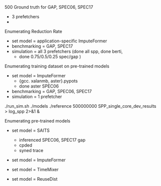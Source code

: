 500 Ground truth for GAP, SPEC06, SPEC17
- 3 prefetchers
-
Enumerating Reduction Rate
- set model = application-specific ImputeFormer
- benchmarking = GAP, SPEC17
- simulation = all 3 prefetchers (done all spp, done berti,
	- done 0.75/0.5/0.25 spec/gap )

Enumerating training dataset on pre-trained models
- set model = ImputeFormer
	- {gcc. xalanmb, aster}.pypots
	- done aster SPEC06
- benchmarking = GAP, SPEC06, SPEC17
- simulation = 1 prefetcher

./run_sim.sh ./models ./reference 500000000 SPP_single_core_dev_results > log_spp 2>&1 &

Enumerating pre-trained models
- set model = SAITS
	- inferenced SPEC06, SPEC17 gap
	- cpded
	- syned trace
	
	
- set model = ImputeFormer 
- set model = TimeMixer
- set model = ReuseDist
<!--stackedit_data:
eyJoaXN0b3J5IjpbLTg0MDY0NzAyNywxODk0MjAwNTIxLDE2ND
EwMjYyMzIsMTcxNTc1OTQwOSwxOTYzMzA5ODY5LC04MjgzMTE1
MTMsNDU4NjA1NTMzLDY3NDU5OTM5NiwyMzUyMTAzODEsLTU4OD
IzMTM2MiwtNDE3MTQ5MDIsODkxMDM0NTgsNDQwOTA1NjE5XX0=

-->